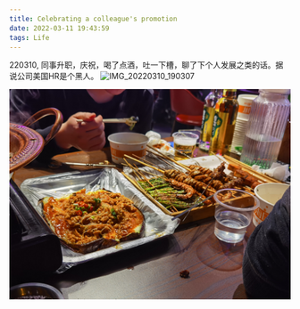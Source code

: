 ```yaml
---
title: Celebrating a colleague's promotion
date: 2022-03-11 19:43:59
tags: Life
---
```

220310, 同事升职，庆祝，喝了点酒，吐一下槽，聊了下个人发展之类的话。据说公司美国HR是个黑人。
![IMG_20220310_190307](IMG_20220310_190307.jpg)

![IMG_20220310_191749](Celebrating-a-colleague-s-promotion/IMG_20220310_191749.jpg)
